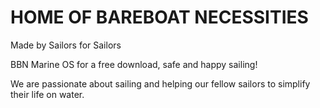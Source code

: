 # HOME OF BAREBOAT NECESSITIES 

Made by Sailors for Sailors

BBN Marine OS for a free download,
safe and happy sailing!

We are passionate about sailing and helping our fellow sailors to simplify their life on water. 

